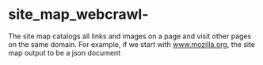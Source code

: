# site_map_webcrawl-
The site map catalogs all links and images on a page and visit other pages on the same domain. For example, if we start with www.mozilla.org, the site map output to be a json document

